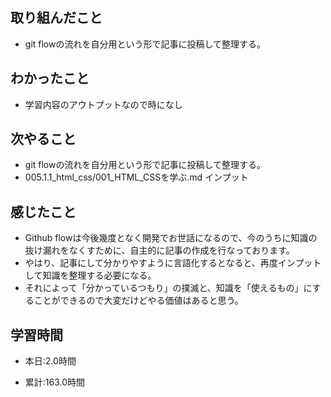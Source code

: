 ## 取り組んだこと
- git flowの流れを自分用という形で記事に投稿して整理する。

 
## わかったこと
- 学習内容のアウトプットなので時になし

## 次やること
- git flowの流れを自分用という形で記事に投稿して整理する。
- 005.1.1_html_css/001_HTML_CSSを学ぶ.md インプット

## 感じたこと
- Github flowは今後幾度となく開発でお世話になるので、今のうちに知識の抜け漏れをなくすために、自主的に記事の作成を行なっております。
- やはり、記事にして分かりやすように言語化するとなると、再度インプットして知識を整理する必要になる。
- それによって「分かっているつもり」の撲滅と、知識を「使えるもの」にすることができるので大変だけどやる価値はあると思う。

## 学習時間
- 本日:2.0時間

- 累計:163.0時間
